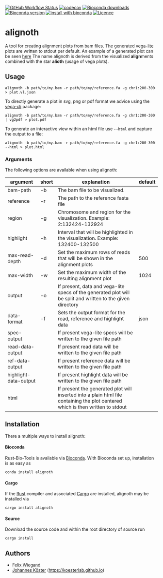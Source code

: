 [![GitHub Workflow Status](https://img.shields.io/github/workflow/status/koesterlab/alignoth/CI)](https://github.com/koesterlab/alignoth/actions)
[![codecov](https://codecov.io/gh/koesterlab/alignoth/branch/main/graph/badge.svg?token=G751JNS6PU)](https://codecov.io/gh/koesterlab/alignoth)
[![Bioconda downloads](https://img.shields.io/conda/dn/bioconda/alignoth.svg?style=flat)](http://bioconda.github.io/recipes/alignoth/README.html)
[![Bioconda version](https://img.shields.io/conda/vn/bioconda/alignoth.svg?style=flat)](http://bioconda.github.io/recipes/alignoth/README.html)
[![install with bioconda](https://img.shields.io/badge/install%20with-bioconda-brightgreen.svg?style=flat)](http://bioconda.github.io/recipes/alignoth/README.html)
[![Licence](https://img.shields.io/conda/l/bioconda/alignoth.svg?style=flat)](http://bioconda.github.io/recipes/alignoth/README.html)

# alignoth

A tool for creating alignment plots from bam files. The generated [vega-lite](https://vega.github.io/vega-lite/) plots are written to stdout per default.
An example of a generated plot can be seen [here](http://htmlpreview.github.io/?https://github.com/koesterlab/alignoth/blob/main/examples/plot.html)
The name alignoth is derived from the visualized **align**ments combined with the star **alioth** (usage of vega plots).
## Usage

```alignoth -b path/to/my.bam -r path/to/my/reference.fa -g chr1:200-300 > plot.vl.json```

To directly generate a plot in svg, png or pdf format we advice using the [vega-cli](https://vega.github.io/vega/usage/#cli) package:

```alignoth -b path/to/my.bam -r path/to/my/reference.fa -g chr1:200-300 | vg2pdf > plot.pdf```

To generate an interactive view within an html file use `--html` and capture the output to a file:

```alignoth -b path/to/my.bam -r path/to/my/reference.fa -g chr1:200-300 --html > plot.html```

### Arguments

The following options are available when using alignoth:

| argument              | short | explanation                                                                                                                     | default |
|-----------------------|-------|---------------------------------------------------------------------------------------------------------------------------------|---------|
| bam-path              | -b    | The bam file to be visualized.                                                                                                  |         |
| reference             | -r    | The path to the reference fasta file                                                                                            |         |
| region                | -g    | Chromosome and region for the visualization. Example: 2:132424-132924                                                           |         |
| highlight             | -h    | Interval that will be highlighted in the visualization. Example: 132400-132500                                                  |         |
| max-read-depth        | -d    | Set the maximum rows of reads that will be shown in the alignment plots                                                         | 500     |
| max-width             | -w    | Set the maximum width of the resulting alignment plot                                                                           | 1024    |
| output                | -o    | If present, data and vega-lite specs of the generated plot will be split and written to the given directory                     |         |
| data-format           | -f    | Sets the output format for the read, reference and highlight data                                                               | json    |
| spec-output           |       | If present vega-lite specs will be written to the given file path                                                               |         |
| read-data-output      |       | If present read data will be written to the given file path                                                                     |         |
| ref-data-output       |       | If present reference data will be written to the given file path                                                                |         |
| highlight-data-output |       | If present highlight data will be written to the given file path                                                                |         |
| html                  |       | If present the generated plot will inserted into a plain html file containing the plot centered which is then written to stdout |         |

## Installation

There a multiple ways to install alignoth:

#### Bioconda

Rust-Bio-Tools is available via [Bioconda](https://bioconda.github.io).
With Bioconda set up, installation is as easy as

    conda install alignoth

#### Cargo

If the [Rust](https://www.rust-lang.org/tools/install) compiler and associated [Cargo](https://github.com/rust-lang/cargo/) are installed, alignoth may be installed via

    cargo install alignoth

#### Source

Download the source code and within the root directory of source run

    cargo install

## Authors

* [Felix Wiegand](https://github.com/fxwiegand)
* [Johannes Köster](https://github.com/johanneskoester) (https://koesterlab.github.io)
